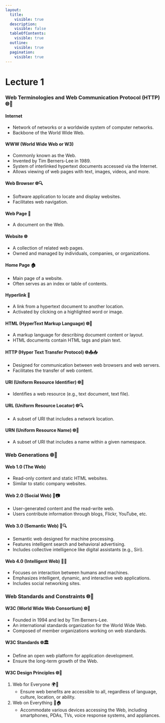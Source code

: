 ```yaml
---
layout:
  title:
    visible: true
  description:
    visible: false
  tableOfContents:
    visible: true
  outline:
    visible: true
  pagination:
    visible: true
---
```


# Lecture 1



### Web Terminologies and Web Communication Protocol (HTTP) 🌐📡

#### Internet

* Network of networks or a worldwide system of computer networks.
* Backbone of the World Wide Web.

#### WWW (World Wide Web or W3)

* Commonly known as the Web.
* Invented by Tim Berners-Lee in 1989.
* System of interlinked hypertext documents accessed via the Internet.
* Allows viewing of web pages with text, images, videos, and more.

#### Web Browser 🌐🔍

* Software application to locate and display websites.
* Facilitates web navigation.

#### Web Page 📄

* A document on the Web.

#### Website 🌐

* A collection of related web pages.
* Owned and managed by individuals, companies, or organizations.

#### Home Page 🏠

* Main page of a website.
* Often serves as an index or table of contents.

#### Hyperlink 📎

* A link from a hypertext document to another location.
* Activated by clicking on a highlighted word or image.

#### HTML (HyperText Markup Language) 🌐📝

* A markup language for describing document content or layout.
* HTML documents contain HTML tags and plain text.

#### HTTP (Hyper Text Transfer Protocol) 🌐📤📥

* Designed for communication between web browsers and web servers.
* Facilitates the transfer of web content.

#### URI (Uniform Resource Identifier) 🌐🔗

* Identifies a web resource (e.g., text document, text file).

#### URL (Uniform Resource Locator) 🌐🔍

* A subset of URI that includes a network location.

#### URN (Uniform Resource Name) 🌐📛

* A subset of URI that includes a name within a given namespace.

### Web Generations 🌐📶

#### Web 1.0 (The Web)

* Read-only content and static HTML websites.
* Similar to static company websites.

#### Web 2.0 (Social Web) 📱📷

* User-generated content and the read-write web.
* Users contribute information through blogs, Flickr, YouTube, etc.

#### Web 3.0 (Semantic Web) 🤖🔍

* Semantic web designed for machine processing.
* Features intelligent search and behavioral advertising.
* Includes collective intelligence like digital assistants (e.g., Siri).

#### Web 4.0 (Intelligent Web) 🤝🧠

* Focuses on interaction between humans and machines.
* Emphasizes intelligent, dynamic, and interactive web applications.
* Includes social networking sites.

### Web Standards and Constraints 🌐📏

#### W3C (World Wide Web Consortium) 🌐📜

* Founded in 1994 and led by Tim Berners-Lee.
* An international standards organization for the World Wide Web.
* Composed of member organizations working on web standards.

#### W3C Standards 🌐🏛️

* Define an open web platform for application development.
* Ensure the long-term growth of the Web.

#### W3C Design Principles 🌐🎨

1. Web for Everyone 🌍🌟
   * Ensure web benefits are accessible to all, regardless of language, culture, location, or ability.
2. Web on Everything 📱🏠
   * Accommodate various devices accessing the Web, including smartphones, PDAs, TVs, voice response systems, and appliances.
